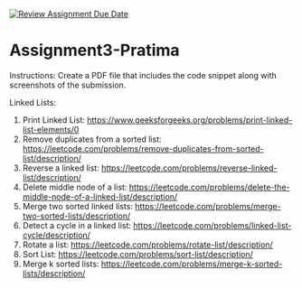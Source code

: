 [![Review Assignment Due Date](https://classroom.github.com/assets/deadline-readme-button-22041afd0340ce965d47ae6ef1cefeee28c7c493a6346c4f15d667ab976d596c.svg)](https://classroom.github.com/a/LblkNsek)
# Assignment3-Pratima

Instructions: Create a PDF file that includes the code snippet along with screenshots of the submission.

Linked Lists:
1. Print Linked List: https://www.geeksforgeeks.org/problems/print-linked-list-elements/0
2. Remove duplicates from a sorted list: https://leetcode.com/problems/remove-duplicates-from-sorted-list/description/
3. Reverse a linked list: https://leetcode.com/problems/reverse-linked-list/description/
4. Delete middle node of a list: https://leetcode.com/problems/delete-the-middle-node-of-a-linked-list/description/
5. Merge two sorted linked lists: https://leetcode.com/problems/merge-two-sorted-lists/description/
6. Detect a cycle in a linked list: https://leetcode.com/problems/linked-list-cycle/description/
7. Rotate a list: https://leetcode.com/problems/rotate-list/description/
8. Sort List: https://leetcode.com/problems/sort-list/description/
9. Merge k sorted lists: https://leetcode.com/problems/merge-k-sorted-lists/description/
 

